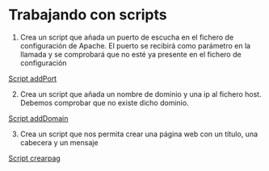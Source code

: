 # Trabajando con scripts

1.  Crea un script que añada un puerto de escucha en el fichero de configuración de Apache. El puerto se recibirá como parámetro en la llamada y se comprobará que no esté ya presente en el fichero de configuración

[Script addPort](añadirDominio.sh)

2.	Crea un script que añada un nombre de dominio y una ip al fichero host. Debemos comprobar que no existe dicho dominio.

[Script addDomain](addDomain.sh)

3. Crea un script que nos permita crear una página web con un título, una cabecera y un mensaje

[Script crearpag](crearpag.sh)
